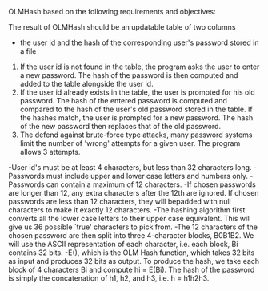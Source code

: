 OLMHash based on the following requirements and objectives:

The result of OLMHash should be an updatable table of two columns
  - the user id and the hash of the corresponding user's password stored in a file
  
1. If the user id is not found in the table, the program asks the user to enter a new password. 
The hash of the password is then computed and added to the table alongside the user id.
2. If the user id already exists in the table, the user is prompted for his old password. The hash 
of the entered password is computed and compared to the hash of the user's old password stored in 
the table. If the hashes match, the user is prompted for a new password. The hash of the new password 
then replaces that of the old password.
3. The defend against brute-force type attacks, many password systems limit the number of 'wrong' attempts 
for a given user. The program allows 3 attempts.

-User id's must be at least 4 characters, but less than 32 characters long.
-Passwords must include upper and lower case letters and numbers only.
-Passwords can contain a maximum of 12 characters. 
-If chosen passwords are longer than 12, any extra characters after the 12th are ignored. If chosen passwords 
are less than 12 characters, they will bepadded with null characters to make it exactly 12 characters.
-The hashing algorithm first converts all the lower case letters to their upper case equivalent. This will give 
us 36 possible `true' characters to pick from.
-The 12 characters of the chosen password are then split into three 4-character blocks, B0B1B2. We will use the 
ASCII representation of each character, i.e. each block, Bi contains 32 bits.
-E(), which is the OLM Hash function, which takes 32 bits as input and produces 32 bits as output. To produce 
the hash, we take each block of 4 characters Bi and compute hi = E(Bi). The hash of the password is simply the
concatenation of h1, h2, and h3, i.e. h = h1h2h3.
